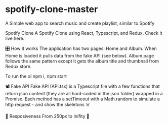 # spotify-clone-master
A Simple web app to search music and create playlist, similar to Spotify


Spotify Clone
A Spotify Clone using React, Typescript, and Redux. Check it live here.

🎛 How it works
The application has two pages: Home and Album. When Home is loaded it pulls data from the fake API (see below). Album page follows the same pattern except it gets the album title and thumbnail from Redux store.

To run the ol npm i, npm start

📽 Fake API
Fake API (API.tsx) is a Typescript file with a few functions that return json content (they are all hard-coded in the json folder) wrapped in a Promise. Each method has a setTimeout with a Math.random to simulate a http request - and show the skeletons ☠️

📱 Resposiveness
From 250px to Inifity 🚀
